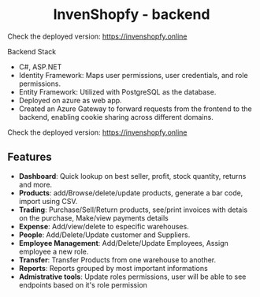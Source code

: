 <h1 align="center">
  InvenShopfy - backend 
</h1>

Check the deployed version: 
  https://invenshopfy.online 

Backend Stack 
- C#, ASP.NET 
- Identity Framework: Maps user permissions, user credentials, and role permissions.
- Entity Framework: Utilized with PostgreSQL as the database.
- Deployed on azure as web app.
- Created an Azure Gateway to forward requests from the frontend to the backend, enabling cookie sharing across different domains.

Check the deployed version: 
  https://invenshopfy.online 

 ## Features

- **Dashboard**: Quick lookup on best seller, profit, stock quantity, returns and more. 
- **Products**: add/Browse/delete/update products, generate a bar code, import using CSV. 
- **Trading**: Purchase/Sell/Return products, see/print invoices with detais on the purchase, Make/view payments details 
- **Expense**: Add/view/delete to especific warehouses. 
- **People**: Add/Delete/Update customer and Suppliers.
- **Employee Management**: Add/Delete/Update Employees, Assign employee a new role.
- **Transfer**: Transfer Products from one warehouse to another. 
- **Reports**: Reports grouped by most important informations
- **Admistrative tools**: Update roles permissions, user will be able to see endpoints based on it's role permission 
